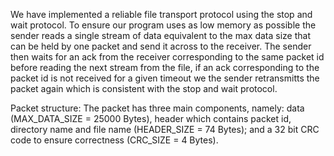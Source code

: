 
We have implemented a reliable file transport protocol using the stop and wait protocol. To ensure our program uses as low memory as possible the sender reads a single stream of data equivalent to the max data size that can be held by one packet and send it across to the receiver. The sender then waits for an ack from the receiver corresponding to the same packet id before reading the next stream from the file, if an ack corresponding to the packet id is not received for a given timeout we the sender retransmitts the packet again which is consistent with the stop and wait protocol.

Packet structure:  The packet has three main components, namely: data (MAX_DATA_SIZE = 25000 Bytes),  header which contains packet id, directory name and file name (HEADER_SIZE = 74 Bytes);  and a 32 bit CRC code to ensure correctness (CRC_SIZE = 4 Bytes).
